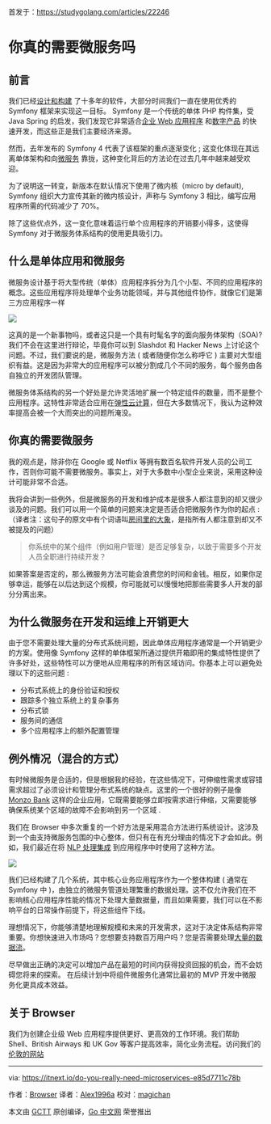 首发于：https://studygolang.com/articles/22246

# 你真的需要微服务吗

## 前言

我们已经[设计和构建](https://www.browserlondon.com/services/design-development/) 了十多年的软件，大部分时间我们一直在使用优秀的 Symfony 框架来实现这一目标。 Symfony 是一个传统的单体 PHP 构件集，受 Java Spring 的启发，我们发现它非常适合[企业 Web 应用程序](https://www.browserlondon.com/case-study/insights/) 和[数字产品](https://www.browserlondon.com/case-study/twine/) 的快速开发，而这些正是我们主要经济来源。

然而，去年发布的 Symfony 4 代表了该框架的重点逐渐变化 ; 这变化体现在其远离单体架构和向[微服务](https://en.wikipedia.org/wiki/Microservices) 靠拢，这种变化背后的方法论在过去几年中越来越受欢迎。

为了说明这一转变，新版本在默认情况下使用了微内核（micro by default), Symfony 组织大力宣传其新的微内核设计，声称与 Symfony 3 相比，编写应用程序所需的代码减少了 70%。

除了这些优点外，这一变化意味着运行单个应用程序的开销要小得多，这使得 Symfony 对于微服务体系结构的使用更具吸引力。

## 什么是单体应用和微服务

微服务设计基于将大型传统（单体）应用程序拆分为几个小型、不同的应用程序的概念。这些应用程序将处理单个业务功能领域，并与其他组件协作，就像它们是第三方应用程序一样

![](https://raw.githubusercontent.com/studygolang/gctt-images/master/20190705-Do-you-really-need-microservices%3F/do-you-really-need-micorservices.png)

这真的是一个新事物吗，或者这只是一个具有时髦名字的面向服务体架构（SOA)? 我们不会在这里进行辩论，毕竟你可以到 Slashdot 和 Hacker News 上讨论这个问题。不过，我们要说的是，微服务方法 ( 或者随便你怎么称呼它 ) 主要对大型组织有益。这是因为非常大的应用程序可以被分割成几个不同的服务，每个服务由各自独立的开发团队管理。

微服务体系结构的另一个好处是允许灵活地扩展一个特定组件的数量，而不是整个应用程序。这特性非常适合应用在[弹性云计算](https://www.browserlondon.com/blog/2019/01/28/modernising-hosting-platform/#ECS-and-EC2)，但在大多数情况下，我认为这种效率提高会被一个大而突出的问题所淹没。

## 你真的需要微服务

我的观点是，除非你在 Google 或 Netflix 等拥有数百名软件开发人员的公司工作，否则你可能不需要微服务。事实上，对于大多数中小型企业来说，采用这种设计可能非常不合适。

我将会讲到一些例外，但是微服务的开发和维护成本是很多人都注意到的却又很少谈及的问题。我们可以用一个简单的问题来决定是否适合把微服务作为你的起点 :
（译者注：这句子的原文中有个词语叫[房间里的大象](https://dictionary.cambridge.org/us/dictionary/english/an-elephant-in-the-room)，是指所有人都注意到却又不被提及的问题）

> 你系统中的某个组件（例如用户管理）是否足够复杂，以致于需要多个开发人员全职进行持续开发？

如果答案是否定的，那么微服务方法可能会浪费您的时间和金钱。相反，如果你足够幸运，能够在以后达到这个规模，你可能就可以慢慢地把那些需要多人开发的部分分离出来。

## 为什么微服务在开发和运维上开销更大

由于您不需要处理大量的分布式系统问题，因此单体应用程序通常是一个开销更少的方案。使用像 Symfony 这样的单体框架所通过提供开箱即用的集成特性提供了许多好处，这些特性可以方便地从应用程序的所有区域访问。你基本上可以避免处理以下的这些问题 :

* 分布式系统上的身份验证和授权
* 跟踪多个独立系统上的复杂事务
* 分布式锁
* 服务间的通信
* 多个应用程序上的额外配置管理

## 例外情况（混合的方式）

有时候微服务是合适的，但是根据我的经验，在这些情况下，可伸缩性需求或容错需求超过了必须设计和管理分布式系统的缺点。这里的一个很好的例子是像 [Monzo Bank](https://monzo.com/blog/2016/09/19/building-a-modern-bank-backend) 这样的企业应用，它既需要能够立即按需求进行伸缩，又需要能够确保系统某个区域的故障不会影响到另一个区域 .

我们在 Browser 中多次重复的一个好方法是采用混合方法进行系统设计。这涉及到一个由支持微服务包围的中心整体，但只有在有充分理由的情况下才会如此。例如，我们最近在将 [NLP 处理集成](https://www.browserlondon.com/blog/2019/04/08/textrazor-nlp-ai-save-client-money-time/) 到应用程序中时使用了这种方法。

![](https://raw.githubusercontent.com/studygolang/gctt-images/master/20190705-Do-you-really-need-microservices%3F/Do-you-really-need-microservice2.png)

我们已经构建了几个系统，其中核心业务应用程序作为一个整体构建 ( 通常在 Symfony 中 )，由独立的微服务管道处理繁重的数据处理。这不仅允许我们在不影响核心应用程序性能的情况下处理大量数据量，而且如果需要，我们可以在不影响平台的日常操作前提下，将这些组件下线。

理想情况下，你能够清楚地理解规模和未来的开发需求，这对于决定体系结构非常重要。你想快速进入市场吗？您想要支持数百万用户吗？您是否需要处理[大量的数据流](https://www.browserlondon.com/blog/2017/07/13/divide-conquer-manage-multiple-data-streams/)。

尽早做出正确的决定可以增加产品在最短的时间内获得投资回报的机会，而不会妨碍您将来的探索。 在后续计划中将组件微服务化通常比最初的 MVP 开发中微服务化更具成本效益。

## 关于 Browser

我们为创建企业级 Web 应用程序提供更好、更高效的工作环境。我们帮助 Shell、British Airways 和 UK Gov 等客户提高效率，简化业务流程。访问我们的[伦敦的网站](https://www.browserlondon.com/)

---

via: https://itnext.io/do-you-really-need-microservices-e85d7711c78b

作者：[Browser](https://itnext.io/@browserlondon)
译者：[Alex1996a](https://github.com/Alex1996a)
校对：[magichan](https://github.com/magichan)

本文由 [GCTT](https://github.com/studygolang/GCTT) 原创编译，[Go 中文网](https://studygolang.com/) 荣誉推出
